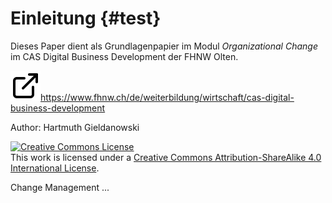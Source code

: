 # Einleitung {#test}

Dieses Paper dient als Grundlagenpapier im Modul *Organizational Change* im CAS Digital Business Development der FHNW Olten.

![](/assets/external-link.svg)https://www.fhnw.ch/de/weiterbildung/wirtschaft/cas-digital-business-development

Author: Hartmuth Gieldanowski

<a rel="license" href="http://creativecommons.org/licenses/by-sa/4.0/"><img alt="Creative Commons License" style="border-width:0" src="https://i.creativecommons.org/l/by-sa/4.0/88x31.png" /></a><br />This work is licensed under a <a rel="license" href="http://creativecommons.org/licenses/by-sa/4.0/">Creative Commons Attribution-ShareAlike 4.0 International License</a>.

Change Management ...

